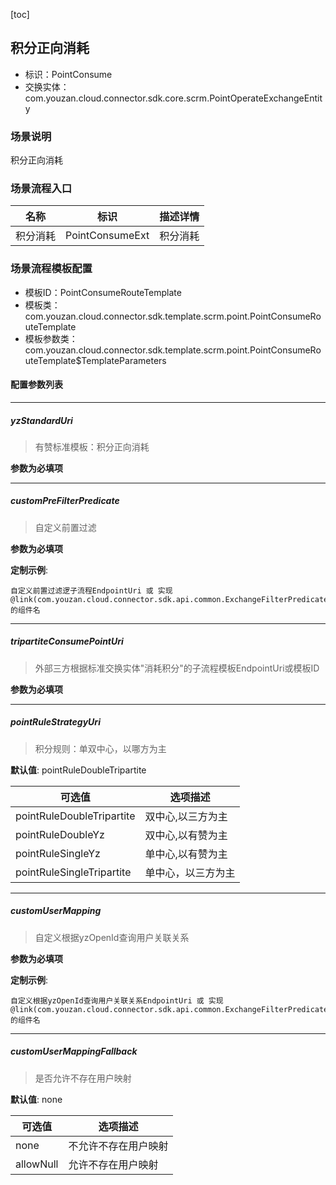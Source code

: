 [toc]

## 积分正向消耗
- 标识：PointConsume
- 交换实体：com.youzan.cloud.connector.sdk.core.scrm.PointOperateExchangeEntity
### 场景说明
积分正向消耗
### 场景流程入口

名称 | 标识 | 描述详情
---|---|---
积分消耗 | PointConsumeExt | 积分消耗

### 场景流程模板配置
- 模板ID：PointConsumeRouteTemplate
- 模板类：com.youzan.cloud.connector.sdk.template.scrm.point.PointConsumeRouteTemplate
- 模板参数类：com.youzan.cloud.connector.sdk.template.scrm.point.PointConsumeRouteTemplate$TemplateParameters

#### 配置参数列表

---
##### yzStandardUri
> 有赞标准模板：积分正向消耗

**参数为必填项**

---
##### customPreFilterPredicate
> 自定义前置过滤

**参数为必填项**


**定制示例**:
```
自定义前置过滤逻子流程EndpointUri 或 实现@link(com.youzan.cloud.connector.sdk.api.common.ExchangeFilterPredicate)的组件名
```
---
##### tripartiteConsumePointUri
> 外部三方根据标准交换实体"消耗积分"的子流程模板EndpointUri或模板ID

**参数为必填项**

---
##### pointRuleStrategyUri
> 积分规则：单双中心，以哪方为主

**默认值**: pointRuleDoubleTripartite

可选值 | 选项描述
---|---
pointRuleDoubleTripartite | 双中心,以三方为主
pointRuleDoubleYz | 双中心,以有赞为主
pointRuleSingleYz | 单中心,以有赞为主
pointRuleSingleTripartite | 单中心，以三方为主
---
##### customUserMapping
> 自定义根据yzOpenId查询用户关联关系

**参数为必填项**


**定制示例**:
```
自定义根据yzOpenId查询用户关联关系EndpointUri 或 实现@link(com.youzan.cloud.connector.sdk.api.common.ExchangeFilterPredicate)的组件名
```
---
##### customUserMappingFallback
> 是否允许不存在用户映射

**默认值**: none

可选值 | 选项描述
---|---
none | 不允许不存在用户映射
allowNull | 允许不存在用户映射

